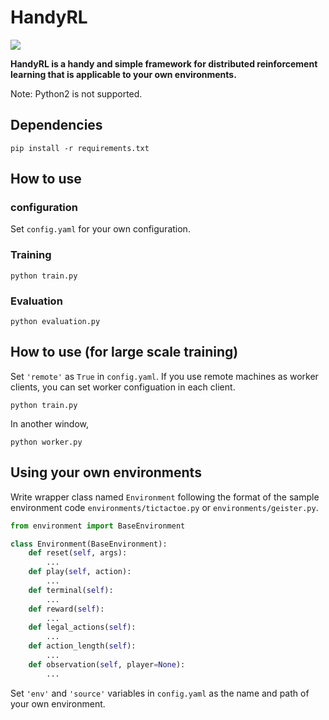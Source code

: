 # HandyRL

![](https://github.com/DeNA/HandyRL/workflows/pytest/badge.svg?branch=master)

**HandyRL is a handy and simple framework for distributed reinforcement learning that is applicable to your own environments.**

Note: Python2 is not supported.

## Dependencies
```shell
pip install -r requirements.txt
```

## How to use

### configuration

Set `config.yaml` for your own configuration.

### Training

```shell
python train.py
```

### Evaluation

```shell
python evaluation.py
```

## How to use (for large scale training)

Set `'remote'` as `True` in `config.yaml`.
If you use remote machines as worker clients, you can set worker configuation in each client.

```shell
python train.py
```

In another window,
```shell
python worker.py
```

## Using your own environments

Write wrapper class named `Environment` following the format of the sample environment code `environments/tictactoe.py` or `environments/geister.py`.

```python
from environment import BaseEnvironment

class Environment(BaseEnvironment):
    def reset(self, args):
        ...
    def play(self, action):
        ...
    def terminal(self):
        ...
    def reward(self):
        ...
    def legal_actions(self):
        ...
    def action_length(self):
        ...
    def observation(self, player=None):
        ...
```

Set `'env'` and `'source'` variables in `config.yaml` as the name and path of your own environment.

